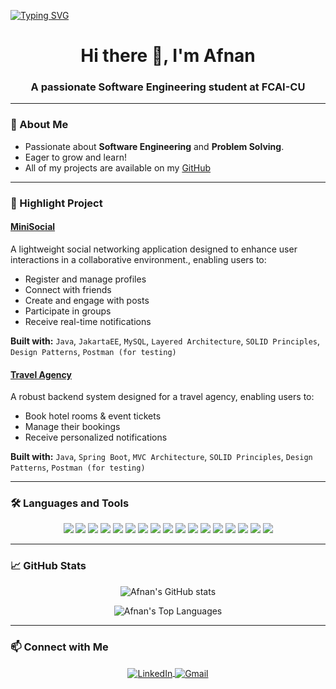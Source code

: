 [![Typing SVG](https://readme-typing-svg.demolab.com?font=Fira+Code&size=30&duration=2000&pause=1000&color=F76C6C&center=true&vCenter=true&width=1000&lines=Welcome+to+my+GitHub!;I'm+Afnan+Sayed+%F0%9F%91%8B;Software+Engineer+%7C+Full-Stack+Developer+%7C+AWS+Cloud+Architect+%7C+Problem+Solver)](https://git.io/typing-svg)

<h1 align="center">Hi there 👋, I'm Afnan </h1>
<h3 align="center">A passionate Software Engineering student at FCAI-CU</h3>

---

### 🧠 About Me
- Passionate about **Software Engineering** and **Problem Solving**.
- Eager to grow and learn!
- All of my projects are available on my [GitHub](https://github.com/Afnan-Sayed)

---

### 💼 Highlight Project

#### [MiniSocial](https://github.com/Afnan-Sayed/Mini-Social)
A lightweight social networking application designed to enhance user interactions in a collaborative environment., enabling users to:
- Register and manage profiles
- Connect with friends
- Create and engage with posts
- Participate in groups
- Receive real-time notifications

**Built with:**
`Java`, `JakartaEE`, `MySQL`, `Layered Architecture`, `SOLID Principles`, `Design Patterns`, `Postman (for testing)`
 

#### [Travel Agency](https://github.com/Afnan-Sayed/Travel-Agency)
A robust backend system designed for a travel agency, enabling users to:
- Book hotel rooms & event tickets
- Manage their bookings
- Receive personalized notifications

**Built with:**
`Java`, `Spring Boot`, `MVC Architecture`, `SOLID Principles`, `Design Patterns`, `Postman (for testing)`


---

### 🛠️ Languages and Tools

<p align="center">
  <!-- Backend -->
  <img src="https://img.shields.io/badge/Java-%23ED8B00.svg?&style=for-the-badge&logo=java&logoColor=white"/>
  <img src="https://img.shields.io/badge/SpringBoot-6DB33F?style=for-the-badge&logo=springboot&logoColor=white"/>
  <!-- Databases -->
  <img src="https://img.shields.io/badge/MySQL-005C84?style=for-the-badge&logo=mysql&logoColor=white"/>
  <img src="https://img.shields.io/badge/SQL-4479A1?style=for-the-badge&logo=postgresql&logoColor=white"/>
  <!-- Tools -->
  <img src="https://img.shields.io/badge/Git-F05032?style=for-the-badge&logo=git&logoColor=white"/>
  <img src="https://img.shields.io/badge/GitHub-181717?style=for-the-badge&logo=github&logoColor=white"/>
  <img src="https://img.shields.io/badge/Linux-FCC624?style=for-the-badge&logo=linux&logoColor=black"/>
  <img src="https://img.shields.io/badge/Postman-FF6C37?style=for-the-badge&logo=postman&logoColor=white"/>
  <img src="https://img.shields.io/badge/Jira-0052CC?style=for-the-badge&logo=jira&logoColor=white"/>
  <img src="https://img.shields.io/badge/Figma-F24E1E?style=for-the-badge&logo=figma&logoColor=white"/>
  <!-- Frontend -->
  <img src="https://img.shields.io/badge/JavaScript-F7DF1E?style=for-the-badge&logo=javascript&logoColor=black"/>
  <img src="https://img.shields.io/badge/HTML5-E34F26?style=for-the-badge&logo=html5&logoColor=white"/>
  <img src="https://img.shields.io/badge/CSS3-1572B6?style=for-the-badge&logo=css3&logoColor=white"/>
  <!-- Languages -->
  <img src="https://img.shields.io/badge/C++-00599C?style=for-the-badge&logo=c%2B%2B&logoColor=white"/>
  <img src="https://img.shields.io/badge/C-00599C?style=for-the-badge&logo=c&logoColor=white"/>
  <img src="https://img.shields.io/badge/C%23-239120?style=for-the-badge&logo=c-sharp&logoColor=white"/>
  <img src="https://img.shields.io/badge/Python-3776AB?style=for-the-badge&logo=python&logoColor=white"/>
</p>

---

### 📈 GitHub Stats

<p align="center">
  <img src="https://github-readme-stats.vercel.app/api?username=Afnan-Sayed&show_icons=true&theme=radical&include_all_commits=true&count_private=true&cache_seconds=1" alt="Afnan's GitHub stats" />
</p>

<p align="center">
  <img src="https://github-readme-stats.vercel.app/api/top-langs/?username=Afnan-Sayed&layout=compact&theme=radical&card_width=500" alt="Afnan's Top Languages" />
</p>

---

### 📫 Connect with Me

<p align="center">
  <a href="https://www.linkedin.com/in/afnan-sayed-5354a0262/" target="blank">
    <img align="center" src="https://img.shields.io/badge/LinkedIn-%230077B5.svg?&style=for-the-badge&logo=linkedin&logoColor=white" alt="LinkedIn" />
  </a>
  <a href="mailto:afnansayed50@gmail.com">
    <img align="center" src="https://img.shields.io/badge/Gmail-D14836?&style=for-the-badge&logo=gmail&logoColor=white" alt="Gmail" />
  </a>
</p>
